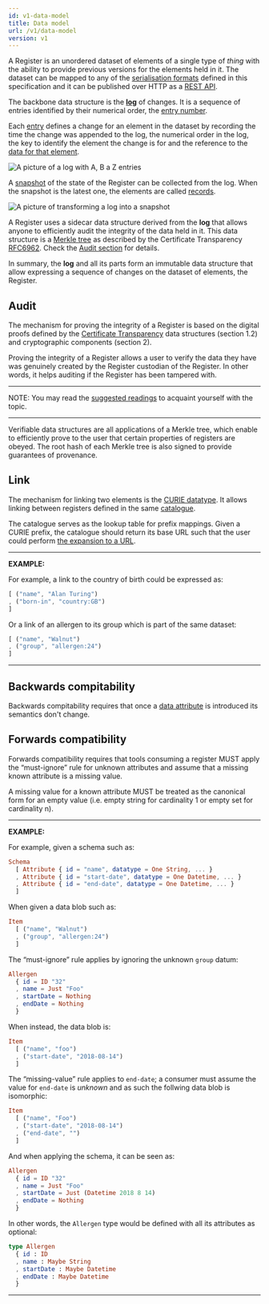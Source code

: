 ```yaml
---
id: v1-data-model
title: Data model
url: /v1/data-model
version: v1
---
```


A Register is an unordered dataset of elements of a single type of _thing_
with the ability to provide previous versions for the elements held in it. The
dataset can be mapped to any of the [serialisation
formats](/v1/rest-api#serialisation) defined in this specification and it can be
published over HTTP as a [REST API](/v1/rest-api).

The backbone data structure is the [**log**](/v1/glossary/log) of changes. It is
a sequence of entries identified by their numerical order, the [entry
number](/v1/glossary/entry#number).

Each [entry](/v1/glossary/entry) defines a change for an element in the dataset
by recording the time the change was appended to the log, the numerical order
in the log, the key to identify the element the change is for and the
reference to the [data for that element](/v1/glossary/item).

![A picture of a log with A, B a Z entries](data-model-log.svg)

A [snapshot](/v1/glossary/snapshot) of the state of the Register can be collected
from the log. When the snapshot is the latest one, the elements are called
[records](/v1/glossary/record).

![A picture of transforming a log into a snapshot](data-model-snapshot.svg)


A Register uses a sidecar data structure derived from the **log** that allows
anyone to efficiently audit the integrity of the data held in it. This data
structure is a [Merkle tree](https://en.wikipedia.org/wiki/Merkle_tree) as
described by the Certificate Transparency [RFC6962](@rfc6962). Check the
[Audit section](/v1/data-model/audit) for details.

In summary, the **log** and all its parts form an immutable data structure that
allow expressing a sequence of changes on the dataset of elements, the
Register.


## Audit

The mechanism for proving the integrity of a Register is based on the digital
proofs defined by the [Certificate Transparency](@rfc6962) data structures
(section 1.2) and cryptographic components (section 2).

Proving the integrity of a Register allows a user to verify the data they have
was genuinely created by the Register custodian of the Register. In other
words, it helps auditing if the Register has been tampered with.

***
NOTE: You may read the [suggested readings](/v1/introduction#suggested-readings)
to acquaint yourself with the topic.
***

Verifiable data structures are all applications of a Merkle tree, which enable
to efficiently prove to the user that certain properties of registers are
obeyed. The root hash of each Merkle tree is also signed to provide guarantees
of provenance.

## Link

The mechanism for linking two elements is the [CURIE datatype](/v1/datatypes/curie).
It allows linking between registers defined in the same [catalogue](/v1/glossary/catalogue).

The catalogue serves as the lookup table for prefix mappings. Given a CURIE
prefix, the catalogue should return its base URL such that the user could
perform [the expansion to a URL](/v1/datatypes/curie#expansion-to-url).

***
**EXAMPLE:**

For example, a link to the country of birth could be expressed as:

```elm
[ ("name", "Alan Turing")
, ("born-in", "country:GB")
]
```

Or a link of an allergen to its group which is part of the same dataset:

```elm
[ ("name", "Walnut")
, ("group", "allergen:24")
]
```
***

## Backwards compitability

Backwards compitability requires that once a [data
attribute](/v1/glossary/attribute) is introduced its semantics don't change.


## Forwards compatibility

Forwards compatibility requires that tools consuming a register MUST apply the
“must-ignore” rule for unknown attributes and assume that a missing known
attribute is a missing value.

A missing value for a known attribute MUST be treated as the canonical form
for an empty value (i.e. empty string for cardinality 1 or empty set for
cardinality n).

***
**EXAMPLE:**

For example, given a schema such as:

```elm
Schema
  [ Attribute { id = "name", datatype = One String, ... }
  , Attribute { id = "start-date", datatype = One Datetime, ... }
  , Attribute { id = "end-date", datatype = One Datetime, ... }
  ]
```

When given a data blob such as:

```elm
Item
  [ ("name", "Walnut")
  , ("group", "allergen:24")
  ]
```

The “must-ignore” rule applies by ignoring the unknown `group` datum:

```elm
Allergen
  { id = ID "32"
  , name = Just "Foo"
  , startDate = Nothing
  , endDate = Nothing
  }
```


When instead, the data blob is:

```elm
Item
  [ ("name", "foo")
  , ("start-date", "2018-08-14")
  ]
```

The “missing-value” rule applies to `end-date`; a consumer must assume the
value for `end-date` is _unknown_ and as such the follwing data blob is
isomorphic:


```elm
Item
  [ ("name", "Foo")
  , ("start-date", "2018-08-14")
  , ("end-date", "")
  ]
```

And when applying the schema, it can be seen as:

```elm
Allergen
  { id = ID "32"
  , name = Just "Foo"
  , startDate = Just (Datetime 2018 8 14)
  , endDate = Nothing
  }
```

In other words, the `Allergen` type would be defined with all its attributes
as optional:

```elm
type Allergen
  { id : ID
  , name : Maybe String
  , startDate : Maybe Datetime
  , endDate : Maybe Datetime
  }
```

***
